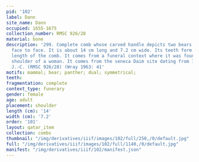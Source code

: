 ```yaml
---
pid: '102'
label: Dann
site_name: Dann
occupied: 1655-1675
collection_number: RMSC 926/28
material: bone
description: '299. Complete comb whose carved handle depicts two bears or cougars
  face to face. It is about 14 cm long and 7.2 cm wide. Its teeth form 28% of the
  length of the comb. It comes from a funeral context where it was found on the left
  shoulder of a woman. It comes from the seneca Daim site dating from 1655-1675 AD.
  J.-C. (RMSC 926/28) (Wray 1963: 41'
motifs: mammal; bear; panther; dual; symmetrical;
teeth:
fragmentation: complete
context_type: funerary
gender: female
age: adult
placement: shoulder
length (cm): '14'
width (cm): '7.2'
order: '101'
layout: qatar_item
collection: combs
thumbnail: "/img/derivatives/iiif/images/102/full/250,/0/default.jpg"
full: "/img/derivatives/iiif/images/102/full/1140,/0/default.jpg"
manifest: "/img/derivatives/iiif/102/manifest.json"
---
```

